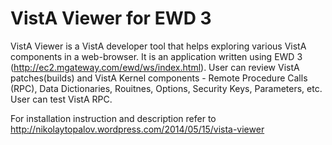 VistA Viewer for EWD 3
======================

VistA Viewer is a VistA developer tool that helps exploring various VistA components in a web-browser. It is an application written using EWD 3 (http://ec2.mgateway.com/ewd/ws/index.html). User can review VistA patches(builds) and VistA Kernel components - Remote Procedure Calls (RPC), Data Dictionaries, Rouitnes, Options, Security Keys, Parameters, etc. User can test VistA RPC.  

For installation instruction and description refer to 
http://nikolaytopalov.wordpress.com/2014/05/15/vista-viewer